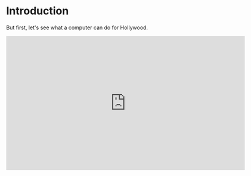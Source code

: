 # Introduction

But first, let's see what a computer can do for Hollywood.

<iframe width="640" height="360" src="http://www.youtube.com/embed/Vxq9yj2pVWk?rel=0" frameborder="0" allowfullscreen></iframe>
